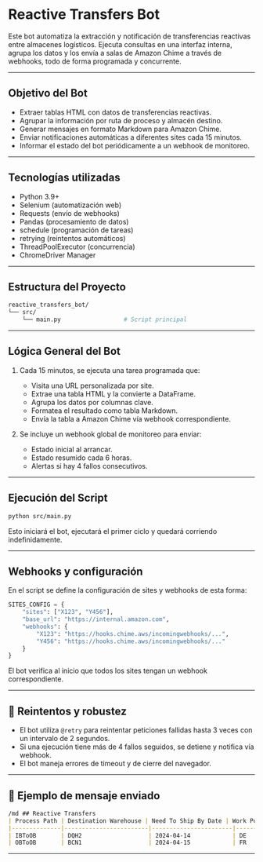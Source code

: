 #  Reactive Transfers Bot

Este bot automatiza la extracción y notificación de transferencias reactivas entre almacenes logísticos. Ejecuta consultas en una interfaz interna, agrupa los datos y los envía a salas de Amazon Chime a través de webhooks, todo de forma programada y concurrente.

---

##  Objetivo del Bot

- Extraer tablas HTML con datos de transferencias reactivas.
- Agrupar la información por ruta de proceso y almacén destino.
- Generar mensajes en formato Markdown para Amazon Chime.
- Enviar notificaciones automáticas a diferentes sites cada 15 minutos.
- Informar el estado del bot periódicamente a un webhook de monitoreo.

---

##  Tecnologías utilizadas

- Python 3.9+
- Selenium (automatización web)
- Requests (envío de webhooks)
- Pandas (procesamiento de datos)
- schedule (programación de tareas)
- retrying (reintentos automáticos)
- ThreadPoolExecutor (concurrencia)
- ChromeDriver Manager

---

##  Estructura del Proyecto

```bash
reactive_transfers_bot/
└── src/
    └── main.py                  # Script principal
```

---

##  Lógica General del Bot

1. Cada 15 minutos, se ejecuta una tarea programada que:
   - Visita una URL personalizada por site.
   - Extrae una tabla HTML y la convierte a DataFrame.
   - Agrupa los datos por columnas clave.
   - Formatea el resultado como tabla Markdown.
   - Envía la tabla a Amazon Chime vía webhook correspondiente.

2. Se incluye un webhook global de monitoreo para enviar:
   - Estado inicial al arrancar.
   - Estado resumido cada 6 horas.
   - Alertas si hay 4 fallos consecutivos.

---

##  Ejecución del Script

```bash
python src/main.py
```

Esto iniciará el bot, ejecutará el primer ciclo y quedará corriendo indefinidamente.

---

##  Webhooks y configuración

En el script se define la configuración de sites y webhooks de esta forma:

```python
SITES_CONFIG = {
    "sites": ["X123", "Y456"],
    "base_url": "https://internal.amazon.com",
    "webhooks": {
        "X123": "https://hooks.chime.aws/incomingwebhooks/...",
        "Y456": "https://hooks.chime.aws/incomingwebhooks/..."
    }
}
```

El bot verifica al inicio que todos los sites tengan un webhook correspondiente.

---

## 🔧 Reintentos y robustez

- El bot utiliza `@retry` para reintentar peticiones fallidas hasta 3 veces con un intervalo de 2 segundos.
- Si una ejecución tiene más de 4 fallos seguidos, se detiene y notifica vía webhook.
- El bot maneja errores de timeout y de cierre del navegador.

---

## 📑 Ejemplo de mensaje enviado

```markdown
/md ## Reactive Transfers
| Process Path | Destination Warehouse | Need To Ship By Date | Work Pool | Total Quantity |
|--------------|------------------------|-----------------------|-----------|----------------|
| IBToOB       | DQH2                   | 2024-04-14            | DE        | 120            |
| OBToOB       | BCN1                   | 2024-04-15            | FR        | 75             |
```

---
